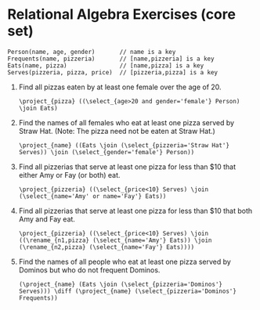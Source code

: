 # Relational Algebra Exercises (core set)

    Person(name, age, gender)       // name is a key
    Frequents(name, pizzeria)       // [name,pizzeria] is a key
    Eats(name, pizza)               // [name,pizza] is a key
    Serves(pizzeria, pizza, price)  // [pizzeria,pizza] is a key

1. Find all pizzas eaten by at least one female over the age of 20.

    `\project_{pizza} ((\select_{age>20 and gender='female'} Person) \join Eats)`

2. Find the names of all females who eat at least one pizza served by Straw Hat. (Note: The pizza need not be eaten at Straw Hat.)

    `\project_{name} ((Eats \join (\select_{pizzeria='Straw Hat'} Serves)) \join (\select_{gender='female'} Person))`

3. Find all pizzerias that serve at least one pizza for less than $10 that either Amy or Fay (or both) eat.

    `\project_{pizzeria} ((\select_{price<10} Serves) \join (\select_{name='Amy' or name='Fay'} Eats))`

4. Find all pizzerias that serve at least one pizza for less than $10 that both Amy and Fay eat.

    `\project_{pizzeria} ((\select_{price<10} Serves) \join ((\rename_{n1,pizza} (\select_{name='Amy'} Eats)) \join (\rename_{n2,pizza} (\select_{name='Fay'} Eats))))`

5. Find the names of all people who eat at least one pizza served by Dominos but who do not frequent Dominos.

    `(\project_{name} (Eats \join (\select_{pizzeria='Dominos'} Serves))) \diff (\project_{name} (\select_{pizzeria='Dominos'} Frequents))`
    